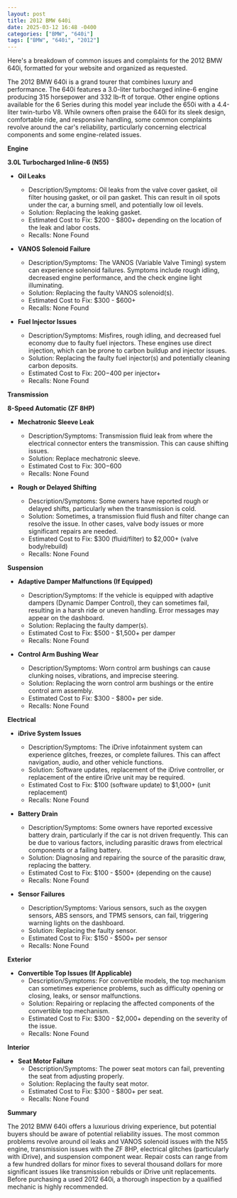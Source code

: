```yaml
---
layout: post
title: 2012 BMW 640i
date: 2025-03-12 16:48 -0400
categories: ["BMW", "640i"]
tags: ["BMW", "640i", "2012"]
---
```

Here's a breakdown of common issues and complaints for the 2012 BMW 640i, formatted for your website and organized as requested.

The 2012 BMW 640i is a grand tourer that combines luxury and performance. The 640i features a 3.0-liter turbocharged inline-6 engine producing 315 horsepower and 332 lb-ft of torque. Other engine options available for the 6 Series during this model year include the 650i with a 4.4-liter twin-turbo V8. While owners often praise the 640i for its sleek design, comfortable ride, and responsive handling, some common complaints revolve around the car's reliability, particularly concerning electrical components and some engine-related issues.

**Engine**

**3.0L Turbocharged Inline-6 (N55)**

*   **Oil Leaks**
    *   Description/Symptoms: Oil leaks from the valve cover gasket, oil filter housing gasket, or oil pan gasket. This can result in oil spots under the car, a burning smell, and potentially low oil levels.
    *   Solution: Replacing the leaking gasket.
    *   Estimated Cost to Fix: $200 - $800+ depending on the location of the leak and labor costs.
    * Recalls: None Found

*   **VANOS Solenoid Failure**
    *   Description/Symptoms: The VANOS (Variable Valve Timing) system can experience solenoid failures. Symptoms include rough idling, decreased engine performance, and the check engine light illuminating.
    *   Solution: Replacing the faulty VANOS solenoid(s).
    *   Estimated Cost to Fix: $300 - $600+
    * Recalls: None Found

*   **Fuel Injector Issues**
    *   Description/Symptoms: Misfires, rough idling, and decreased fuel economy due to faulty fuel injectors. These engines use direct injection, which can be prone to carbon buildup and injector issues.
    *   Solution: Replacing the faulty fuel injector(s) and potentially cleaning carbon deposits.
    *   Estimated Cost to Fix: $200-$400 per injector+
    * Recalls: None Found

**Transmission**

**8-Speed Automatic (ZF 8HP)**

*   **Mechatronic Sleeve Leak**
    * Description/Symptoms: Transmission fluid leak from where the electrical connector enters the transmission. This can cause shifting issues.
    * Solution: Replace mechatronic sleeve.
    * Estimated Cost to Fix: $300-$600
    * Recalls: None Found

*   **Rough or Delayed Shifting**
    *   Description/Symptoms: Some owners have reported rough or delayed shifts, particularly when the transmission is cold.
    *   Solution: Sometimes, a transmission fluid flush and filter change can resolve the issue. In other cases, valve body issues or more significant repairs are needed.
    *   Estimated Cost to Fix: $300 (fluid/filter) to $2,000+ (valve body/rebuild)
    * Recalls: None Found

**Suspension**

*   **Adaptive Damper Malfunctions (If Equipped)**
    *   Description/Symptoms: If the vehicle is equipped with adaptive dampers (Dynamic Damper Control), they can sometimes fail, resulting in a harsh ride or uneven handling. Error messages may appear on the dashboard.
    *   Solution: Replacing the faulty damper(s).
    *   Estimated Cost to Fix: $500 - $1,500+ per damper
    * Recalls: None Found

*   **Control Arm Bushing Wear**
    *   Description/Symptoms: Worn control arm bushings can cause clunking noises, vibrations, and imprecise steering.
    *   Solution: Replacing the worn control arm bushings or the entire control arm assembly.
    *   Estimated Cost to Fix: $300 - $800+ per side.
    * Recalls: None Found

**Electrical**

*   **iDrive System Issues**
    *   Description/Symptoms: The iDrive infotainment system can experience glitches, freezes, or complete failures. This can affect navigation, audio, and other vehicle functions.
    *   Solution: Software updates, replacement of the iDrive controller, or replacement of the entire iDrive unit may be required.
    *   Estimated Cost to Fix: $100 (software update) to $1,000+ (unit replacement)
    * Recalls: None Found

*   **Battery Drain**
    *   Description/Symptoms: Some owners have reported excessive battery drain, particularly if the car is not driven frequently. This can be due to various factors, including parasitic draws from electrical components or a failing battery.
    *   Solution: Diagnosing and repairing the source of the parasitic draw, replacing the battery.
    *   Estimated Cost to Fix: $100 - $500+ (depending on the cause)
    * Recalls: None Found

*   **Sensor Failures**
    *   Description/Symptoms: Various sensors, such as the oxygen sensors, ABS sensors, and TPMS sensors, can fail, triggering warning lights on the dashboard.
    *   Solution: Replacing the faulty sensor.
    *   Estimated Cost to Fix: $150 - $500+ per sensor
    * Recalls: None Found

**Exterior**

*   **Convertible Top Issues (If Applicable)**
    *   Description/Symptoms: For convertible models, the top mechanism can sometimes experience problems, such as difficulty opening or closing, leaks, or sensor malfunctions.
    *   Solution: Repairing or replacing the affected components of the convertible top mechanism.
    *   Estimated Cost to Fix: $300 - $2,000+ depending on the severity of the issue.
    * Recalls: None Found

**Interior**

*   **Seat Motor Failure**
    *   Description/Symptoms: The power seat motors can fail, preventing the seat from adjusting properly.
    *   Solution: Replacing the faulty seat motor.
    *   Estimated Cost to Fix: $300 - $800+ per seat.
    * Recalls: None Found

**Summary**

The 2012 BMW 640i offers a luxurious driving experience, but potential buyers should be aware of potential reliability issues. The most common problems revolve around oil leaks and VANOS solenoid issues with the N55 engine, transmission issues with the ZF 8HP, electrical glitches (particularly with iDrive), and suspension component wear. Repair costs can range from a few hundred dollars for minor fixes to several thousand dollars for more significant issues like transmission rebuilds or iDrive unit replacements. Before purchasing a used 2012 640i, a thorough inspection by a qualified mechanic is highly recommended.


